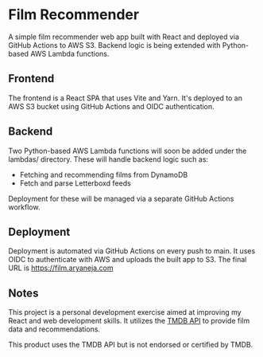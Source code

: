 # Film Recommender

A simple film recommender web app built with React and deployed via GitHub Actions to AWS S3. Backend logic is being extended with Python-based AWS Lambda functions.

## Frontend

The frontend is a React SPA that uses Vite and Yarn. It's deployed to an AWS S3 bucket using GitHub Actions and OIDC authentication.

## Backend 
Two Python-based AWS Lambda functions will soon be added under the lambdas/ directory. These will handle backend logic such as:

* Fetching and recommending films from DynamoDB
* Fetch and parse Letterboxd feeds

Deployment for these will be managed via a separate GitHub Actions workflow.

## Deployment
Deployment is automated via GitHub Actions on every push to main. It uses OIDC to authenticate with AWS and uploads the built app to S3. The final URL is https://film.aryaneja.com

## Notes
This project is a personal development exercise aimed at improving my React and web development skills. It utilizes the [TMDB API](https://www.themoviedb.org/) to provide film data and recommendations.

This product uses the TMDB API but is not endorsed or certified by TMDB.